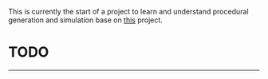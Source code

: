 This is currently the start of a project to learn and understand procedural generation and simulation base on [this](https://managore.itch.io/planetarium) project.

 # TODO
--------------

